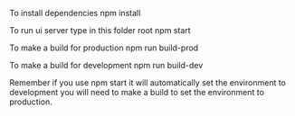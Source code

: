 To install dependencies
npm install

To run ui server type in this folder root
npm start

To make a build for production
npm run build-prod

To make a build for development
npm run build-dev

Remember if you use npm start it will automatically set the environment to development
you will need to make a build to set the environment to production.
